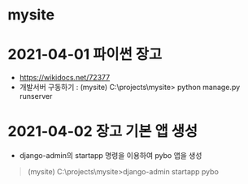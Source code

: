 # mysite

# 2021-04-01 파이썬 장고 
  - https://wikidocs.net/72377
  - 개발서버 구동하기 :    (mysite) C:\projects\mysite>   python manage.py runserver

# 2021-04-02 장고 기본 앱 생성 
  - django-admin의 startapp 명령을 이용하여 pybo 앱을 생성
  > (mysite) C:\projects\mysite>django-admin startapp pybo

